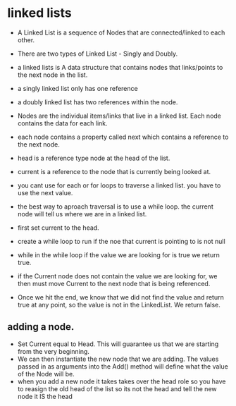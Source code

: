 # linked lists

- A Linked List is a sequence of Nodes that are connected/linked to each other.
- There are two types of Linked List - Singly and Doubly.
- a linked lists is A data structure that contains nodes that links/points to the next node in the list.
- a singly linked list only has one reference
- a doubly linked list has two references within the node.
- Nodes are the individual items/links that live in a linked list. Each node contains the data for each link.
- each node contains a property called next which contains a reference to the next node.
- head is a reference type node at the head of the list.
- current is a reference to the node that is currently being looked at.
- you cant use for each or for loops to traverse a linked list. you have to use the next value.
- the best way to aproach traversal is to use a while loop.
the current node will tell us where we are in a linked list.

- first set current to the head.
- create a while loop to run if the noe that current is pointing to is not null
- while in the while loop if the value we are looking for is true we return true.
- if the Current node does not contain the value we are looking for, we then must move Current to the next node that is being referenced.
- Once we hit the end, we know that we did not find the value and return true at any point, so the value is not in the LinkedList. We return false.

## adding a node.
- Set Current equal to Head. This will guarantee us that we are starting from the very beginning.
- We can then instantiate the new node that we are adding. The values passed in as arguments into the Add() method will define what the value of the Node will be.
- when you add a new node it takes takes over the head role so you have to reasign the old head of the list so its not the head and tell the new node it IS the head


